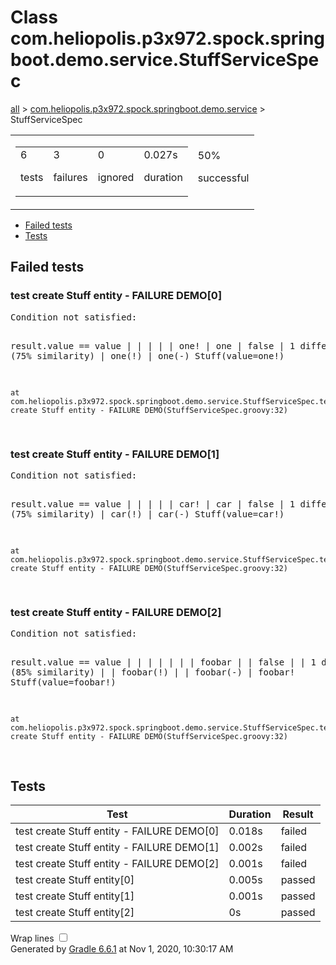 <!DOCTYPE html>
<html>
<head>
<meta http-equiv="Content-Type" content="text/html; charset=utf-8"/>
<meta http-equiv="x-ua-compatible" content="IE=edge"/>
<title>Test results - Class com.heliopolis.p3x972.spock.springboot.demo.service.StuffServiceSpec</title>
<link href="../css/base-style.css" rel="stylesheet" type="text/css"/>
<link href="../css/style.css" rel="stylesheet" type="text/css"/>
<script src="../js/report.js" type="text/javascript"></script>
</head>
<body>
<div id="content">
<h1>Class com.heliopolis.p3x972.spock.springboot.demo.service.StuffServiceSpec</h1>
<div class="breadcrumbs">
<a href="../index.md">all</a> &gt; 
<a href="../packages/com.heliopolis.p3x972.spock.springboot.demo.service.md">com.heliopolis.p3x972.spock.springboot.demo.service</a> &gt; StuffServiceSpec</div>
<div id="summary">
<table>
<tr>
<td>
<div class="summaryGroup">
<table>
<tr>
<td>
<div class="infoBox" id="tests">
<div class="counter">6</div>
<p>tests</p>
</div>
</td>
<td>
<div class="infoBox" id="failures">
<div class="counter">3</div>
<p>failures</p>
</div>
</td>
<td>
<div class="infoBox" id="ignored">
<div class="counter">0</div>
<p>ignored</p>
</div>
</td>
<td>
<div class="infoBox" id="duration">
<div class="counter">0.027s</div>
<p>duration</p>
</div>
</td>
</tr>
</table>
</div>
</td>
<td>
<div class="infoBox failures" id="successRate">
<div class="percent">50%</div>
<p>successful</p>
</div>
</td>
</tr>
</table>
</div>
<div id="tabs">
<ul class="tabLinks">
<li>
<a href="#tab0">Failed tests</a>
</li>
<li>
<a href="#tab1">Tests</a>
</li>
</ul>
<div id="tab0" class="tab">
<h2>Failed tests</h2>
<div class="test">
<a name="test create Stuff entity - FAILURE DEMO[0]"></a>
<h3 class="failures">test create Stuff entity - FAILURE DEMO[0]</h3>
<span class="code">
<pre>Condition not satisfied:

result.value == value
|      |     |  |
|      one!  |  one
|            false
|            1 difference (75% similarity)
|            one(!)
|            one(-)
Stuff(value=one!)

	at com.heliopolis.p3x972.spock.springboot.demo.service.StuffServiceSpec.test create Stuff entity - FAILURE DEMO(StuffServiceSpec.groovy:32)
</pre>
</span>
</div>
<div class="test">
<a name="test create Stuff entity - FAILURE DEMO[1]"></a>
<h3 class="failures">test create Stuff entity - FAILURE DEMO[1]</h3>
<span class="code">
<pre>Condition not satisfied:

result.value == value
|      |     |  |
|      car!  |  car
|            false
|            1 difference (75% similarity)
|            car(!)
|            car(-)
Stuff(value=car!)

	at com.heliopolis.p3x972.spock.springboot.demo.service.StuffServiceSpec.test create Stuff entity - FAILURE DEMO(StuffServiceSpec.groovy:32)
</pre>
</span>
</div>
<div class="test">
<a name="test create Stuff entity - FAILURE DEMO[2]"></a>
<h3 class="failures">test create Stuff entity - FAILURE DEMO[2]</h3>
<span class="code">
<pre>Condition not satisfied:

result.value == value
|      |     |  |
|      |     |  foobar
|      |     false
|      |     1 difference (85% similarity)
|      |     foobar(!)
|      |     foobar(-)
|      foobar!
Stuff(value=foobar!)

	at com.heliopolis.p3x972.spock.springboot.demo.service.StuffServiceSpec.test create Stuff entity - FAILURE DEMO(StuffServiceSpec.groovy:32)
</pre>
</span>
</div>
</div>
<div id="tab1" class="tab">
<h2>Tests</h2>
<table>
<thead>
<tr>
<th>Test</th>
<th>Duration</th>
<th>Result</th>
</tr>
</thead>
<tr>
<td class="failures">test create Stuff entity - FAILURE DEMO[0]</td>
<td class="failures">0.018s</td>
<td class="failures">failed</td>
</tr>
<tr>
<td class="failures">test create Stuff entity - FAILURE DEMO[1]</td>
<td class="failures">0.002s</td>
<td class="failures">failed</td>
</tr>
<tr>
<td class="failures">test create Stuff entity - FAILURE DEMO[2]</td>
<td class="failures">0.001s</td>
<td class="failures">failed</td>
</tr>
<tr>
<td class="success">test create Stuff entity[0]</td>
<td class="success">0.005s</td>
<td class="success">passed</td>
</tr>
<tr>
<td class="success">test create Stuff entity[1]</td>
<td class="success">0.001s</td>
<td class="success">passed</td>
</tr>
<tr>
<td class="success">test create Stuff entity[2]</td>
<td class="success">0s</td>
<td class="success">passed</td>
</tr>
</table>
</div>
</div>
<div id="footer">
<p>
<div>
<label class="hidden" id="label-for-line-wrapping-toggle" for="line-wrapping-toggle">Wrap lines
<input id="line-wrapping-toggle" type="checkbox" autocomplete="off"/>
</label>
</div>Generated by 
<a href="http://www.gradle.org">Gradle 6.6.1</a> at Nov 1, 2020, 10:30:17 AM</p>
</div>
</div>
</body>
</html>
